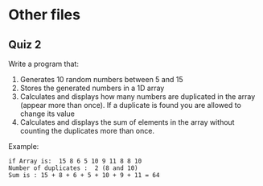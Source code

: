 # Other files

## Quiz 2

Write a program that:
1. Generates 10 random numbers between 5 and 15
2. Stores the generated numbers in a 1D array
3. Calculates and displays how many numbers are duplicated in the array (appear more than once). If a duplicate is found you are allowed to change its value
4. Calculates and displays  the sum of elements in the array without counting the duplicates more than once.

Example:
```
if Array is:  15 8 6 5 10 9 11 8 8 10
Number of duplicates :  2 (8 and 10)
Sum is : 15 + 8 + 6 + 5 + 10 + 9 + 11 = 64
```
